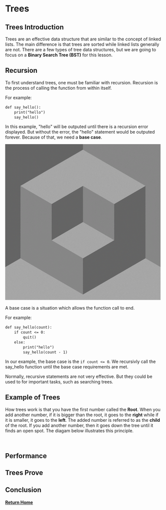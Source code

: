 # Trees

## Trees Introduction
Trees are an effective data structure that are similar to the concept of linked lists. The main difference is that trees are sorted while linked lists generally are not. There are a few types of tree data structures, but we are going to focus on a <strong>Binary Search Tree (BST)</strong> for this lesson.

## Recursion

To first understand trees, one must be familiar with recursion. Recursion is the process of calling the function from within itself.

For example: 
```
def say_hello():
    print("hello")
    say_hello()
```

In this example, "hello" will be outputed until there is a recursion error displayed. But without the error, the "hello" statement would be outputed forever. Because of that, we need a <strong>base case</strong>. 


![Gif](images/giphy.gif)

A base case is a situation which allows the function call to end. 

For example:
```
def say_hello(count):
    if count <= 0:
        quit()
    else:
        print("hello")
        say_hello(count - 1)
```

In our example, the base case is the `if count <= 0`. We recursivly call the say_hello function until the base case requirements are met.

Normally, recursive statements are not very effective. But they could be used to for important tasks, such as searching trees.


## Example of Trees

How trees work is that you have the first number called the <strong>Root</strong>. When you add another number, if it is bigger than the root, it goes to the <strong>right</strong> while if it is smaller, it goes to the <strong>left</strong>. The added number is referred to as the <strong>child</strong> of the root. If you add another number, then it goes down the tree until it finds an open spot. The diagam below illustrates this principle.

![]()


## Performance

## Trees Prove

## Conclusion






#### [Return Home](README.md)